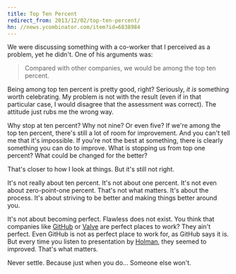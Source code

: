 ```yaml
---
title: Top Ten Percent
redirect_from: 2013/12/02/top-ten-percent/
hn: //news.ycombinator.com/item?id=6838984
---
```


We were discussing something with a co-worker that I perceived as a problem, yet he didn't. One of his arguments was:

> Compared with other companies, we would be among the top ten percent.

Being among top ten percent is pretty good, right? Seriously, _it is_ something worth celebrating. My problem is not with the result (even if in that particular case, I would disagree that the assessment was correct). The attitude just rubs me the wrong way.

Why stop at ten percent? Why not nine? Or even five? If we're among the top ten percent, there's still a lot of room for improvement. And you can't tell me that it's impossible. If you're not the best at something, there is clearly something you can do to improve. What is stopping us from top one percent? What could be changed for the better?

That's closer to how I look at things. But it's still not right.

It's not really about ten percent. It's not about one percent. It's not even about zero-point-one percent. That's not what matters. It's about the process. It's about striving to be better and making things better around you.

It's not about becoming perfect. Flawless does not exist. You think that companies like [GitHub](https://speakerdeck.com/holman/how-github-no-longer-works) or [Valve](https://speakerdeck.com/holman/how-github-no-longer-works) are perfect places to work? They ain't perfect. Even GitHub is not as perfect place to work for, as GitHub says it is. But every time you listen to presentation by [Holman](https://twitter.com/holman), they seemed to improved. That's what matters.

Never settle. Because just when you do... Someone else won't.
